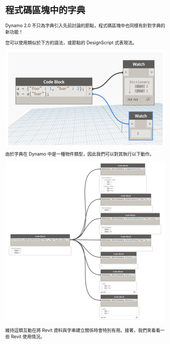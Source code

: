 

# 程式碼區塊中的字典

Dynamo 2.0 不只為字典引入先前討論的節點，程式碼區塊中也同樣有針對字典的新功能！

您可以使用類似於下方的語法，或節點的 DesignScript 式表現法。

![影像](images/9-1/DYN20_dictionary.png)

由於字典在 Dynamo 中是一種物件類型，因此我們可以對其執行以下動作。

![影像](images/9-3/9-3_dictionaryCodeBlocks.png)

維持這類互動在將 Revit 資料與字串建立關係時會特別有用。接著，我們來看看一些 Revit 使用情況。

